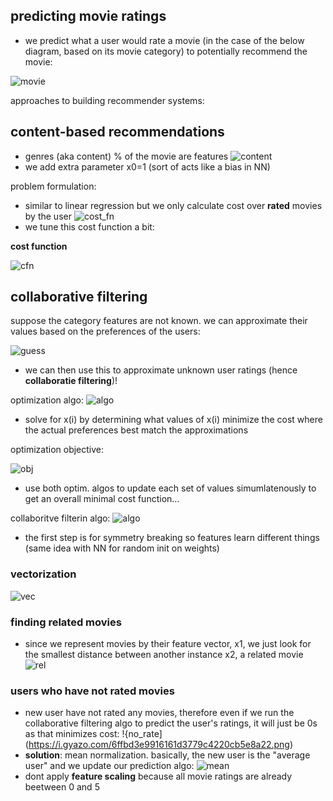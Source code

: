 ## predicting movie ratings
  - we predict what a user would rate a movie (in the case of the below diagram, based on its movie category) to potentially recommend the movie:
  
![movie](https://i.gyazo.com/4bf0104675d91b76357284952e801331.png)

approaches to building recommender systems:
## content-based recommendations
  - genres (aka content) % of the movie are features
![content](https://i.gyazo.com/905a5de8eebbd897dad40c10027f384e.png)
  - we add extra parameter x0=1 (sort of acts like a bias in NN)

problem formulation:
  - similar to linear regression but we only calculate cost over **rated** movies by the user
  ![cost_fn](https://i.gyazo.com/1a02b92daecbc40f3d8009b4831347d3.png)
  - we tune this cost function a bit:
  
**cost function**

![cfn](https://i.gyazo.com/c68e56b9fd0e74b2cbe4f071f9ebb243.png)

## collaborative filtering

suppose the category features are not known. we can approximate their values based on the preferences of the users:

![guess](https://i.gyazo.com/929569c1270c750d39792a6283cba4c2.png)
  - we can then use this to approximate unknown user ratings (hence **collaboratie filtering**)!

optimization algo:
![algo](https://i.gyazo.com/5d559a5a8446a399cbe0eae60e5777e1.png)
  - solve for x(i) by determining what values of x(i) minimize the cost where the actual preferences best match the approximations
 
optimization objective:

![obj](https://i.gyazo.com/3e45ae27eac0edfd1172b6f4f38af2d4.png)
  - use both optim. algos to update each set of values simumlatenously to get an overall minimal cost function...
  
collaboritve filterin algo:
![algo](https://i.gyazo.com/ab492cd6f1a616d4219c88051885ae3f.png)
  - the first step is for symmetry breaking so features learn different things (same idea with NN for random init on weights)

### vectorization

![vec](https://i.gyazo.com/b78058d9d77f9f2be8b449e90dfbae16.png)

### finding related movies
  - since we represent movies by their feature vector, x1, we just look for the smallest distance between another instance x2, a related movie
![rel](https://i.gyazo.com/b7b29a842c468b386f387ecd45a3c38c.png)

### users who have not rated movies
  - new user have not rated any movies, therefore even if we run the collaborative filtering algo to predict the user's ratings, it will just be 0s as that minimizes cost:
!{no_rate](https://i.gyazo.com/6ffbd3e9916161d3779c4220cb5e8a22.png)
  - **solution**: mean normalization. basically, the new user is the "average user" and we update our prediction algo:
![mean](https://i.gyazo.com/e579b4204d6769a6375d684f60239b14.png)
  - dont apply **feature scaling** because all movie ratings are already beetween 0 and 5
  
  
